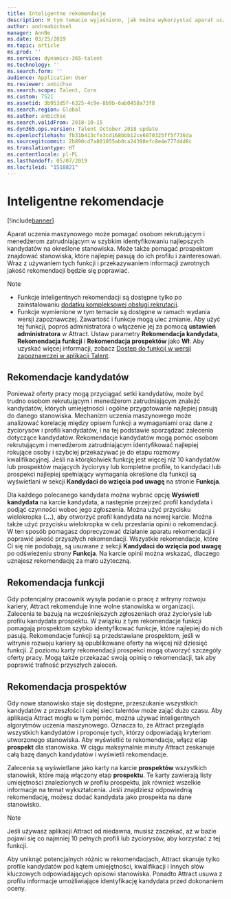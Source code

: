 ```yaml
---
title: Inteligentne rekomendacje
description: W tym temacie wyjaśniono, jak można wykorzystać aparat uczenia maszynowego do formułowania zaleceń dotyczących funkcji i kandydatów na funkcje.
author: andreabichsel
manager: AnnBe
ms.date: 03/25/2019
ms.topic: article
ms.prod: ''
ms.service: dynamics-365-talent
ms.technology: ''
ms.search.form: ''
audience: Application User
ms.reviewer: anbichse
ms.search.scope: Talent, Core
ms.custom: 7521
ms.assetid: 3b953d5f-6325-4c9e-8b9b-6ab0458a73f8
ms.search.region: Global
ms.author: anbichse
ms.search.validFrom: 2018-10-15
ms.dyn365.ops.version: Talent October 2018 update
ms.openlocfilehash: fb31b413cfe3cd168bbb12ce6070325ff5f736da
ms.sourcegitcommit: 2b890cd7a801055ab0ca24398efc8e4e777d4d8c
ms.translationtype: HT
ms.contentlocale: pl-PL
ms.lasthandoff: 05/07/2019
ms.locfileid: "1518821"
---
```

# <a name="intelligent-recommendations"></a>Inteligentne rekomendacje

[!include[banner](../includes/banner.md)]

Aparat uczenia maszynowego może pomagać osobom rekrutującym i menedżerom zatrudniającym w szybkim identyfikowaniu najlepszych kandydatów na określone stanowiska. Może także pomagać prospektom znajdować stanowiska, które najlepiej pasują do ich profilu i zainteresowań. Wraz z używaniem tych funkcji i przekazywaniem informacji zwrotnych jakość rekomendacji będzie się poprawiać.

> [!NOTE] 
> - Funkcje inteligentnych rekomendacji są dostępne tylko po zainstalowaniu [dodatku kompleksowej obsługi rekrutacji](https://docs.microsoft.com/en-us/dynamics365/unified-operations/talent/attract-comprehensive-hiring).
> - Funkcje wymienione w tym temacie są dostępne w ramach wydania wersji zapoznawczej. Zawartość i funkcje mogą ulec zmianie. Aby użyć tej funkcji, poproś administratora o włączenie jej za pomocą **ustawień administratora** w Attract. Ustaw parametry **Rekomendacja kandydata**, **Rekomendacja funkcji** i **Rekomendacja prospektów** jako **Wł**. Aby uzyskać więcej informacji, zobacz [Dostęp do funkcji w wersji zapoznawczej w aplikacji Talent](https://docs.microsoft.com/en-us/dynamics365/unified-operations/talent/access-preview-feature). 


## <a name="candidate-recommendations"></a>Rekomendacje kandydatów

Ponieważ oferty pracy mogą przyciągać setki kandydatów, może być trudno osobom rekrutującym i menedżerom zatrudniającym znaleźć kandydatów, których umiejętności i ogólne przygotowanie najlepiej pasują do danego stanowiska. Mechanizm uczenia maszynowego może analizować korelację między opisem funkcji a wymaganiami oraz dane z życiorysów i profili kandydatów, i na tej podstawie sporządzać zalecenia dotyczące kandydatów. Rekomendacje kandydatów mogą pomóc osobom rekrutującym i menedżerom zatrudniającym identyfikować najlepiej rokujące osoby i szybciej przekazywać je do etapu rozmowy kwalifikacyjnej. Jeśli na którąkolwiek funkcję jest więcej niż 10 kandydatów lub prospektów mających życiorysy lub kompletne profile, to kandydaci lub prospekci najlepiej spełniający wymagania określone dla funkcji są wyświetlani w sekcji **Kandydaci do wzięcia pod uwagę** na stronie **Funkcja**.

Dla każdego polecanego kandydata można wybrać opcję **Wyświetl kandydata** na karcie kandydata, a następnie przejrzeć profil kandydata i podjąć czynności wobec jego zgłoszenia. Można użyć przycisku wielokropka (**...**), aby otworzyć profil kandydata na nowej karcie. Można także użyć przycisku wielokropka w celu przesłania opinii o rekomendacji. W ten sposób pomagasz doprecyzować działanie aparatu rekomendacji i poprawić jakość przyszłych rekomendacji. Wszystkie rekomendacje, które Ci się nie podobają, są usuwane z sekcji **Kandydaci do wzięcia pod uwagę** po odświeżeniu strony **Funkcja**. Na karcie opinii można wskazać, dlaczego uznajesz rekomendację za mało użyteczną.

## <a name="job-recommendations"></a>Rekomendacja funkcji 

Gdy potencjalny pracownik wysyła podanie o pracę z witryny rozwoju kariery, Attract rekomenduje inne wolne stanowiska w organizacji. Zalecenia te bazują na wcześniejszych zgłoszeniach oraz życiorysie lub profilu kandydata prospektu. W związku z tym rekomendacje funkcji pomagają prospektom szybko identyfikować funkcje, które najlepiej do nich pasują. Rekomendacje funkcji są przedstawiane prospektom, jeśli w witrynie rozwoju kariery są opublikowane oferty na więcej niż dziesięć funkcji. Z poziomu karty rekomendacji prospekci mogą otworzyć szczegóły oferty pracy. Mogą także przekazać swoją opinię o rekomendacji, tak aby poprawić trafność przyszłych zaleceń.

## <a name="prospect-recommendations"></a>Rekomendacja prospektów 

Gdy nowe stanowisko staje się dostępne, przeszukanie wszystkich kandydatów z przeszłości i całej sieci talentów może zająć dużo czasu. Aby aplikacja Attract mogła w tym pomóc, można używać inteligentnych algorytmów uczenia maszynowego. Oznacza to, że Attract przegląda wszystkich kandydatów i proponuje tych, którzy odpowiadają kryteriom utworzonego stanowiska. Aby wyświetlić te rekomendacje, włącz etap **prospekt** dla stanowiska. W ciągu maksymalnie minuty Attract zeskanuje całą bazę danych kandydatów i wyświetli rekomendacje.

Zalecenia są wyświetlane jako karty na karcie **prospektów** wszystkich stanowisk, które mają włączony etap **prospektu**. Te karty zawierają listy umiejętności znalezionych w profilu prospektu, jak również wszelkie informacje na temat wykształcenia. Jeśli znajdziesz odpowiednią rekomendację, możesz dodać kandydata jako prospekta na dane stanowisko.

> [!NOTE]
> Jeśli używasz aplikacji Attract od niedawna, musisz zaczekać, aż w bazie pojawi się co najmniej 10 pełnych profili lub życiorysów, aby korzystać z tej funkcji.

Aby uniknąć potencjalnych różnic w rekomendacjach, Attract skanuje tylko profile kandydatów pod kątem umiejętności, kwalifikacji i innych słów kluczowych odpowiadających opisowi stanowiska. Ponadto Attract usuwa z profilu informacje umożliwiające identyfikację kandydata przed dokonaniem oceny.
